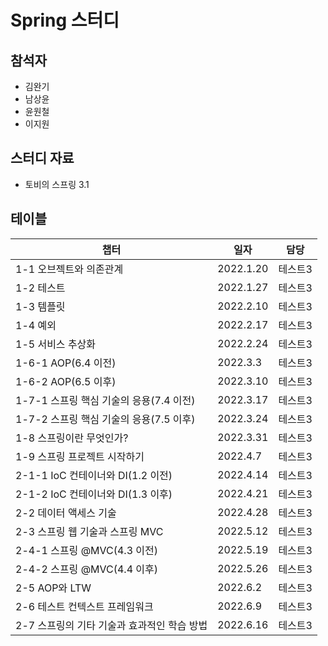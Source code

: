 # Spring 스터디 

## 참석자

- 김완기
- 남상윤
- 윤원철
- 이지원

## 스터디 자료

- 토비의 스프링 3.1

## 테이블

|챕터|일자|담당|
|------|---|---|
|1-1 오브젝트와 의존관계|2022.1.20|테스트3|
|1-2 테스트|2022.1.27|테스트3|
|1-3 템플릿|2022.2.10|테스트3|
|1-4 예외|2022.2.17|테스트3|
|1-5 서비스 추상화|2022.2.24|테스트3|
|1-6-1 AOP(6.4 이전)|2022.3.3|테스트3|
|1-6-2 AOP(6.5 이후)|2022.3.10|테스트3|
|1-7-1 스프링 핵심 기술의 응용(7.4 이전)|2022.3.17|테스트3|
|1-7-2 스프링 핵심 기술의 응용(7.5 이후)|2022.3.24|테스트3|
|1-8 스프링이란 무엇인가?|2022.3.31|테스트3|
|1-9 스프링 프로젝트 시작하기|2022.4.7|테스트3|
|2-1-1 IoC 컨테이너와 DI(1.2 이전)|2022.4.14|테스트3|
|2-1-2 IoC 컨테이너와 DI(1.3 이후)|2022.4.21|테스트3|
|2-2 데이터 액세스 기술|2022.4.28|테스트3|
|2-3 스프링 웹 기술과 스프링 MVC|2022.5.12|테스트3|
|2-4-1 스프링 @MVC(4.3 이전)|2022.5.19|테스트3|
|2-4-2 스프링 @MVC(4.4 이후)|2022.5.26|테스트3|
|2-5 AOP와 LTW|2022.6.2|테스트3|
|2-6 테스트 컨텍스트 프레임워크|2022.6.9|테스트3|
|2-7 스프링의 기타 기술과 효과적인 학습 방법|2022.6.16|테스트3|

